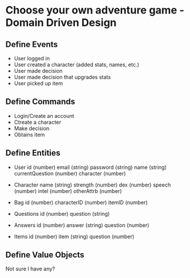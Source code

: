 # Choose your own adventure game - Domain Driven Design
## Define Events
- User logged in
- User created a character (added stats, names, etc.)
- User made decision
- User made decision that upgrades stats
- User picked up item

## Define Commands
- Login/Create an account
- Ctreate a character
- Make decision
- Obtains item

## Define Entities
- User 
    id (number)
    email (string)
    password (string)
    name (string)
    currentQuestion (number)
    character (number)
    
- Character
    name (string)
    strength (number)
    dex (number)
    speech (number)
    intel (number)
    otherAttrb (number)
    
- Bag
    id (number)
    characterID (number)
    itemID (number)
    
- Questions
    id (number)
    question (string)
    
- Answers
    id (number)
    answer (string)
    question (number)

- Items 
    id (number)
    item (string)
    question (number)

## Define Value Objects
Not sure I have any?
